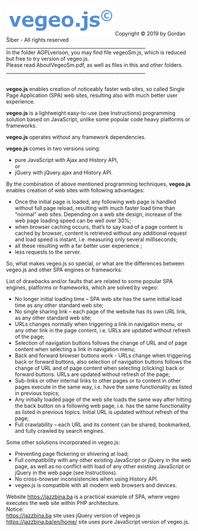 <img src="images/vegeo.png"> 
Copyright © 2019 by Gordan Šiber - All rights reserved</br>
___________________________________________________________</br>
In the folder AGPLverison, you may find file vegeoSm.js, which is reduced but free to try version of vegeo.js.</br>
Please read AboutVegeoSm.pdf, as well as files in this and other folders.</br>  
___________________________________________________________</br></br>

<strong>vegeo.js</strong> enables creation of noticeably faster web sites, so called Single Page Application (SPA) web sites, resulting also with much better user experience.

<strong>vegeo.js</strong> is a lightweight easy-to-use (see Instructions) programming solution based on JavaScript, unlike some popular code heavy platforms or frameworks. 

<strong>vegeo.js</strong> operates without any framework dependencies.

<strong>vegeo.js</strong> comes in two versions using:
- pure JavaScript with Ajax and History API,</br>
or
- jQuery with jQuery.ajax and History API.

By the combination of above mentioned programming techniques, <strong>vegeo.js</strong> enables creation of web sites with following advantages:
-	Once the initial page is loaded, any following web page is handled without full page reload, resulting with much faster load time than “normal” web sites. Depending on a web site design, increase of the web page loading speed can be well over 30%;
-	when browser caching occurs, that’s to say load of a page content is cached by browser, content is retrieved without any additional request and load speed is instant, i.e. measuring only several milliseconds; 
-	all these resulting with a far better user experience ;
-	less requests to the server.

So, what makes vegeo.js so special, or what are the differences between vegeo.js and other SPA engines or frameworks:

List of drawbacks and/or faults that are related to some popular SPA engines, platforms or frameworks, which are solved by vegeo:</br>
- No longer initial loading time – SPA web site has the same initial load time as any other standard web site;</br>
-	No single sharing link – each page of the website has its own URL link, as any other standard web site;</br>
-	URLs changes normally when triggering a link in navigation menu, or any other link in the page content,  i.e. URLs are updated without refresh of the page;</br>
-	Selection of navigation buttons follows the change of URL and of page content when selecting a link in navigation menu;</br>
-	Back and forward browser buttons work - URLs change when triggering back or forward buttons, also selection of navigation buttons follows the change of URL and of page content when selecting (clicking) back or forward buttons. URLs are updated without refresh of the page;</br>
- Sub-links or other internal links to other pages or to content in other pages execute in the same way, i.e. have the same functionality as listed in previous topics;</br>
-	Any initially loaded page of the web site loads the same way after hitting the back button on a following web page, i.e. has the same functionality as listed in previous topics. Initial URL is updated without refresh of the page;</br>
- Full crawlability – each URL and its content can be shared, bookmarked, and fully crawled by search engines.

Some other solutions incorporated in vegeo.js:
-	Preventing page flickering or shivering at load;
-	Full compatibility with any other existing JavaScript or jQuery in the web page, as well as no conflict with load of any other existing JavaScript or jQuery in the web page (see Instructions).
-	No cross-browser inconsistencies when using History API.
-	vegeo.js is compatible with all modern web browsers and devices.  

Website https://jazzbina.ba is a practical example of SPA, where vegeo executes the web site within PHP architecture.</br>
Notice:</br>
https://jazzbina.ba  site uses jQuery version of vegeo.js</br> 
https://jazzbina.ba/en/home/ site uses pure JavaScript version of vegeo.js.
